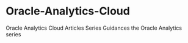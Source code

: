 # Oracle-Analytics-Cloud
Oracle Analytics Cloud Articles Series
Guidances the Oracle Analytics series
